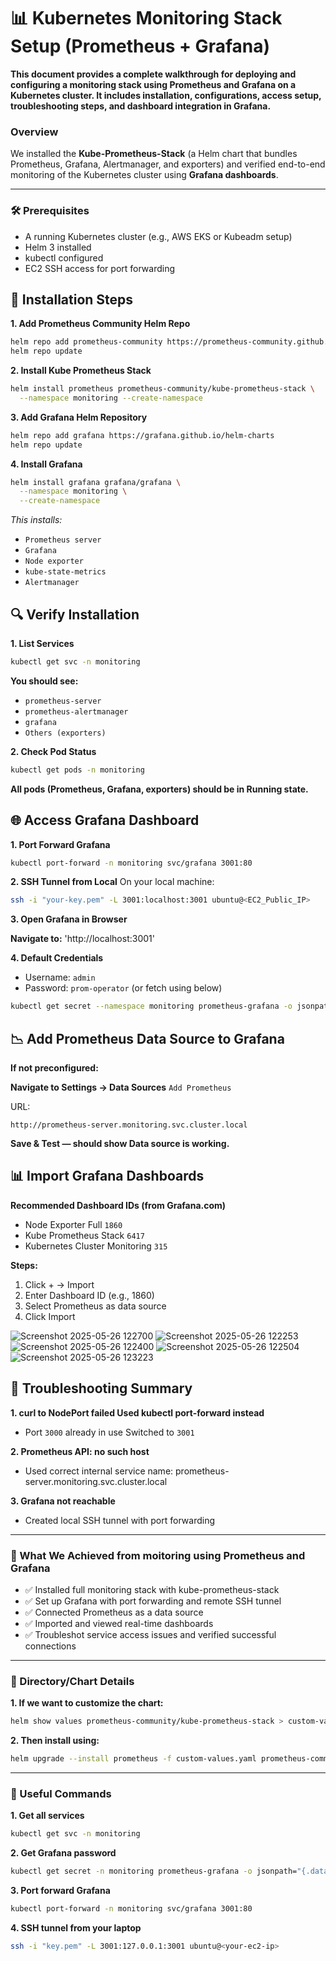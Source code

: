 # 📊 Kubernetes Monitoring Stack Setup (Prometheus + Grafana)

**This document provides a complete walkthrough for deploying and configuring a **monitoring stack** using **Prometheus** and **Grafana** on a Kubernetes cluster. It includes installation, configurations, access setup, troubleshooting steps, and dashboard integration in Grafana.**

### Overview
We installed the **Kube-Prometheus-Stack** (a Helm chart that bundles Prometheus, Grafana, Alertmanager, and exporters) and verified end-to-end monitoring of the Kubernetes cluster using **Grafana dashboards**.

---
### 🛠️ Prerequisites

- A running Kubernetes cluster (e.g., AWS EKS or Kubeadm setup)
- Helm 3 installed
- kubectl configured
- EC2 SSH access for port forwarding


## 🚀 Installation Steps

**1. Add Prometheus Community Helm Repo**

```bash
helm repo add prometheus-community https://prometheus-community.github.io/helm-charts
helm repo update
```
**2. Install Kube Prometheus Stack**

```bash
helm install prometheus prometheus-community/kube-prometheus-stack \
  --namespace monitoring --create-namespace
```
**3. Add Grafana Helm Repository**
```bash
helm repo add grafana https://grafana.github.io/helm-charts
helm repo update
```

**4. Install Grafana**
```bash
helm install grafana grafana/grafana \
  --namespace monitoring \
  --create-namespace
```

*This installs:*
- `Prometheus server`
- `Grafana`
- `Node exporter`
- `kube-state-metrics`
- `Alertmanager`

## 🔍 Verify Installation

**1. List Services**
```bash
kubectl get svc -n monitoring
```
**You should see:**
- `prometheus-server`
- `prometheus-alertmanager`
- `grafana`
- `Others (exporters)`

**2. Check Pod Status**
```bash
kubectl get pods -n monitoring
```
**All pods (Prometheus, Grafana, exporters) should be in Running state.**


## 🌐 Access Grafana Dashboard

**1. Port Forward Grafana**
```bash
kubectl port-forward -n monitoring svc/grafana 3001:80
```

**2. SSH Tunnel from Local**
On your local machine:

```bash
ssh -i "your-key.pem" -L 3001:localhost:3001 ubuntu@<EC2_Public_IP>
```

**3. Open Grafana in Browser**

**Navigate to:**
'http://localhost:3001'

**4. Default Credentials**

- Username: `admin`
- Password: `prom-operator` (or fetch using below)

```bash
kubectl get secret --namespace monitoring prometheus-grafana -o jsonpath="{.data.admin-password}" | base64 --decode ; echo
```


## 📉 Add Prometheus Data Source to Grafana

**If not preconfigured:**

**Navigate to Settings → Data Sources**
`Add Prometheus`

URL:
 
```pgsql
http://prometheus-server.monitoring.svc.cluster.local
```
**Save & Test — should show Data source is working.**


## 📊 Import Grafana Dashboards

**Recommended Dashboard IDs (from Grafana.com)**

- Node Exporter Full	`1860`
- Kube Prometheus Stack	`6417`
- Kubernetes Cluster Monitoring	`315`

**Steps:**
1. Click + → Import
2. Enter Dashboard ID (e.g., 1860)
3. Select Prometheus as data source
4. Click Import
   
![Screenshot 2025-05-26 122700](https://github.com/user-attachments/assets/59b0ad87-e6f2-46d4-8403-9f8f433beb54)
![Screenshot 2025-05-26 122253](https://github.com/user-attachments/assets/056c1c1a-5e9f-4915-83a2-b2d40cc2f157)
![Screenshot 2025-05-26 122400](https://github.com/user-attachments/assets/bd3e1e59-9c06-4c3b-8866-6aeb1f8840b7)
![Screenshot 2025-05-26 122504](https://github.com/user-attachments/assets/5e475287-aed4-4c0a-8641-bbaf22b2d263)
![Screenshot 2025-05-26 123223](https://github.com/user-attachments/assets/bf539ca9-6bfe-4598-9980-c0e92a195d95)


## 🧰 Troubleshooting Summary

**1. curl to NodePort failed	Used kubectl port-forward instead**
- Port `3000` already in use	Switched to `3001`

**2. Prometheus API: no such host**
- Used correct internal service name: prometheus-server.monitoring.svc.cluster.local

  
**3. Grafana not reachable**
- Created local SSH tunnel with port forwarding

---

### 🎉 What We Achieved from moitoring using Prometheus and Grafana

- ✅ Installed full monitoring stack with kube-prometheus-stack
- ✅ Set up Grafana with port forwarding and remote SSH tunnel
- ✅ Connected Prometheus as a data source
- ✅ Imported and viewed real-time dashboards
- ✅ Troubleshot service access issues and verified successful connections
---

### 📂 Directory/Chart Details

**1. If we want to customize the chart:**

```bash
helm show values prometheus-community/kube-prometheus-stack > custom-values.yaml
```

**2. Then install using:**

```bash
helm upgrade --install prometheus -f custom-values.yaml prometheus-community/kube-prometheus-stack --namespace monitoring --create-namespace
```
---

### 📌 Useful Commands

**1. Get all services**
```bash
kubectl get svc -n monitoring
```
**2. Get Grafana password**
```bash
kubectl get secret -n monitoring prometheus-grafana -o jsonpath="{.data.admin-password}" | base64 --decode
```
**3. Port forward Grafana**
```bash
kubectl port-forward -n monitoring svc/grafana 3001:80
```

**4. SSH tunnel from your laptop**
```bash
ssh -i "key.pem" -L 3001:127.0.0.1:3001 ubuntu@<your-ec2-ip>
```
